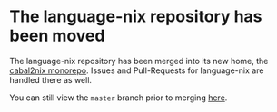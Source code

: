 # The language-nix repository has been moved

The language-nix repository has been merged into its new home, the [cabal2nix monorepo](https://github.com/nixos/cabal2nix).
Issues and Pull-Requests for language-nix are handled there as well.

You can still view the `master` branch prior to merging [here](https://github.com/nixos/language-nix/tree/master).

